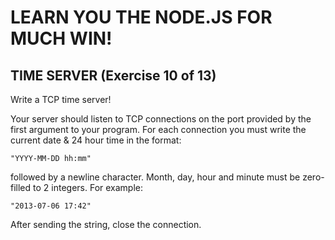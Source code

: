 # LEARN YOU THE NODE.JS FOR MUCH WIN!

## TIME SERVER (Exercise 10 of 13)

Write a TCP time server!

Your server should listen to TCP connections on the port provided by the
first argument to your program. For each connection you must write the
current date & 24 hour time in the format:

    "YYYY-MM-DD hh:mm"

followed by a newline character. Month, day, hour and minute must be
zero-filled to 2 integers. For example:

    "2013-07-06 17:42"

After sending the string, close the connection.